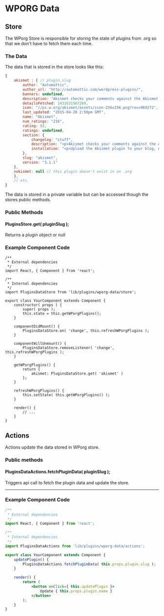 # WPORG Data

## Store

The WPorg Store is responsible for storing the state of plugins from .org so that we don't have to fetch them each time.

### The Data

The data that is stored in the store looks like this:

```js
{
	akismet : { // plugin.slug
		author: "Automattic",
		author_url: "http://automattic.com/wordpress-plugins/",
		banners: undefined,
		description: "Akismet checks your comments against the Akismet Web service to see if they look like spam or not.",
		detailsFetched: 1431631567269,
		icon: "//ps.w.org/akismet/assets/icon-256x256.png?rev=969272",
		last_updated: "2015-04-28 2:50pm GMT",
		name: "Akismet",
		num_ratings: "216",
		rating: 92,
		ratings: undefined,
		section: {
			changelog: "stuff",
			description: "<p>Akismet checks your comments against the Akismet Web service to see if they look like spam or not and lets you review the spam it catches under your blog's \"Comments\" admin screen.</p>↵↵<p>Major features in Akismet include:</p>↵↵<ul>↵<li>Automatically checks all comments and filters out the ones that look like spam.</li>↵<li>Each comment has a status history, so you can easily see which comments were caught or cleared by Akismet and which were spammed or unspammed by a moderator.</li>↵<li>URLs are shown in the comment body to reveal hidden or misleading links.</li>↵<li>Moderators can see the number of approved comments for each user.</li>↵<li>A discard feature that outright blocks the worst spam, saving you disk space and speeding up your site.</li>↵</ul>↵↵<p>PS: You'll need an <a href=\"http://akismet.com/get/\">Akismet.com API key</a> to use it.  Keys are free for personal blogs; paid subscriptions are available for businesses and commercial sites.</p>",
			installation: "<p>Upload the Akismet plugin to your blog, Activate it, then enter your <a href=\"http://akismet.com/get/\">Akismet.com API key</a>.</p>↵↵<p>1, 2, 3: You're done!</p>"
		},
		slug: "akismet",
		version: "3.1.1"
	},
	nokismet: null // this plugin doesn't exist in on .org
	},
	// etc.
}
```

The data is stored in a private variable but can be accessed though the stores public methods.

### Public Methods

#### PluginsStore.get( pluginSlug );

Returns a plugin object or null

### Example Component Code

```es6
/**
 * External dependencies
 */
import React, { Component } from 'react';

/**
 * Internal dependencies
 */
import PluginsDataStore from 'lib/plugins/wporg-data/store';

export class YourComponent extends Component {
	constructor( props ) {
		super( props );
		this.state = this.getWPorgPlugins();
	}

	componentDidMount() {
		PluginsDataStore.on( 'change', this.refreshWPorgPlugins );
	}

	componentWillUnmount() {
		PluginsDataStore.removeListener( 'change', this.refreshWPorgPlugins );
	}

	getWPorgPlugins() {
		return {
			akismet: PluginsDataStore.get( 'akismet' )
		};
	}

	refreshWPorgPlugins() {
		this.setState( this.getWPorgPlugins() );
	}

	render() {
		// ...
	}
}

```

## Actions

Actions update the data stored in WPorg store.

### Public methods

#### PluginsDataActions.fetchPluginData( pluginSlug );

Triggers api call to fetch the plugin data and update the store.

---

### Example Component Code

```jsx
/**
 * External dependencies
 */
import React, { Component } from 'react';

/**
 * Internal dependencies
 */
import PluginsDataActions from 'lib/plugins/wporg-data/actions';

export class YourComponent extends Component {
	updatePlugin() {
		PluginsDataActions.fetchPluginData( this.props.plugin.slug );
	}

	render() {
		return (
			<button onClick={ this.updatePlugin }>
				Update { this.props.plugin.name }
			</button>
		);
	}
}

```
